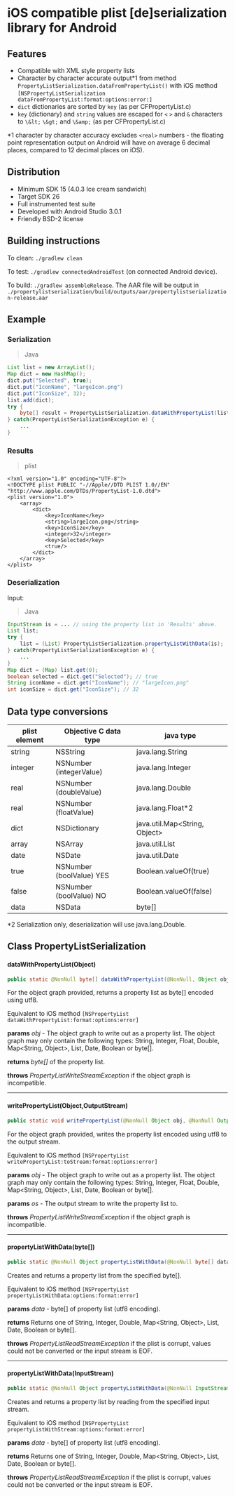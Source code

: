 # iOS compatible plist [de]serialization library for Android

## Features

* Compatible with XML style property lists
* Character by character accurate output\*1 from method `PropertyListSerialization.dataFromPropertyList()` with iOS method `[NSPropertyListSerialization dataFromPropertyList:format:options:error:]`
* `dict` dictionaries are sorted by `key` (as per CFPropertyList.c)
* `key` (dictionary) and `string` values are escaped for `<` `>` and `&` characters to `\&lt;` `\&gt;` and `\&amp;` (as per CFPropertyList.c)

\*1 character by character accuracy excludes `<real>` numbers - the floating point representation output on Android will have on average 6 decimal places, compared to 12 decimal places on iOS).

## Distribution

* Minimum SDK 15 (4.0.3 Ice cream sandwich)
* Target SDK 26
* Full instrumented test suite
* Developed with Android Studio 3.0.1
* Friendly BSD-2 license

## Building instructions

To clean: `./gradlew clean`

To test: `./gradlew connectedAndroidTest` (on connected Android device).

To build: `./gradlew assembleRelease`. The AAR file will be output in `./propertylistserialization/build/outputs/aar/propertylistserialization-release.aar`

## Example

### Serialization

> Java

```java
List list = new ArrayList();
Map dict = new HashMap();
dict.put("Selected", true);
dict.put("IconName", "largeIcon.png")
dict.put("IconSize", 32);
list.add(dict);
try {
	byte[] result = PropertyListSerialization.dataWithPropertyList(list);
} catch(PropertyListSerializationException e) {
	...
}
```

### Results

> plist

```plist
<?xml version="1.0" encoding="UTF-8"?>
<!DOCTYPE plist PUBLIC "-//Apple//DTD PLIST 1.0//EN" "http://www.apple.com/DTDs/PropertyList-1.0.dtd">
<plist version="1.0">
	<array>
		<dict>
			<key>IconName</key>
			<string>largeIcon.png</string>
			<key>IconSize</key>
			<integer>32</integer>
			<key>Selected</key>
			<true/>
		</dict>
	</array>
</plist>
```

### Deserialization 

Input:

> Java

```java
InputStream is = ... // using the property list in 'Results' above.
List list;
try {
	list = (List) PropertyListSerialization.propertyListWithData(is);
} catch(PropertyListSerializationException e) {
	...
}
Map dict = (Map) list.get(0);
boolean selected = dict.get("Selected"); // true
String iconName = dict.get("IconName"); // "largeIcon.png"
int iconSize = dict.get("IconSize"); // 32
```

## Data type conversions

plist element | Objective C data type | java type
--------------|-----------------------|----------
string | NSString | java.lang.String
integer | NSNumber (integerValue) | java.lang.Integer
real | NSNumber (doubleValue) | java.lang.Double
real | NSNumber (floatValue) | java.lang.Float*2
dict | NSDictionary | java.util.Map<String, Object>
array | NSArray | java.util.List
date | NSDate | java.util.Date
true | NSNumber (boolValue) YES | Boolean.valueOf(true)
false | NSNumber (boolValue) NO | Boolean.valueOf(false)
data | NSData | byte[]

*2 Serialization only, deserialization will use java.lang.Double.

## Class PropertyListSerialization

#### dataWithPropertyList(Object)

```java
public static @NonNull byte[] dataWithPropertyList(@NonNull, Object obj) throws PropertyListWriteStreamException;
```

For the object graph provided, returns a property list as byte[] encoded using utf8.

Equivalent to iOS method `[NSPropertyList dataWithPropertyList:format:options:error]`

**params** *obj* - The object graph to write out as a property list. The object graph may only contain the following types: String, Integer, Float, Double, Map<String, Object>, List, Date, Boolean or byte[].

**returns** *byte[]* of the property list.

**throws** *PropertyListWriteStreamException* if the object graph is incompatible.

---

#### writePropertyList(Object,OutputStream)

```java
public static void writePropertyList(@NonNull Object obj, @NonNull OutputStream os) throws PropertyListWriteStreamException {
```

For the object graph provided, writes the property list encoded using utf8 to the output stream.

Equivalent to iOS method `[NSPropertyList writePropertyList:toStream:format:options:error]`

**params** *obj* - The object graph to write out as a property list. The object graph may only contain the following types: String, Integer, Float, Double, Map<String, Object>, List, Date, Boolean or byte[].

**params** *os* - The output stream to write the property list to.

**throws** *PropertyListWriteStreamException* if the object graph is incompatible.

---

#### propertyListWithData(byte[])

```java
public static @NonNull Object propertyListWithData(@NonNull byte[] data) throws PropertyListReadStreamException;
```

Creates and returns a property list from the specified byte[].

Equivalent to iOS method `[NSPropertyList propertyListWithData:options:format:error]`

**params** *data* - byte[] of property list (utf8 encoding).

**returns** Returns one of String, Integer, Double, Map<String, Object>, List, Date, Boolean or byte[].

**throws** *PropertyListReadStreamException* if the plist is corrupt, values could not be converted or the input stream is EOF.

---

#### propertyListWithData(InputStream) 

```java
public static @NonNull Object propertyListWithData(@NonNull InputStream is) throws PropertyListReadStreamException;
```

Creates and returns a property list by reading from the specified input stream.

Equivalent to iOS method `[NSPropertyList propertyListWithStream:options:format:error]`

**params** *data* - byte[] of property list (utf8 encoding).

**returns** Returns one of String, Integer, Double, Map<String, Object>, List, Date, Boolean or byte[].

**throws** *PropertyListReadStreamException* if the plist is corrupt, values could not be converted or the input stream is EOF.
